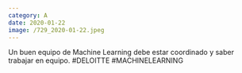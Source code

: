 ```yaml
--- 
category: A 
date: 2020-01-22 
image: /729_2020-01-22.jpeg 
--- 
```


Un buen equipo de Machine Learning debe estar coordinado y saber trabajar en equipo. #DELOITTE #MACHINELEARNING